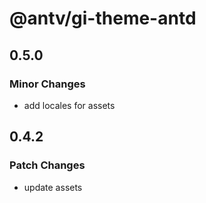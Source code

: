 # @antv/gi-theme-antd

## 0.5.0

### Minor Changes

- add locales for assets

## 0.4.2

### Patch Changes

- update assets
